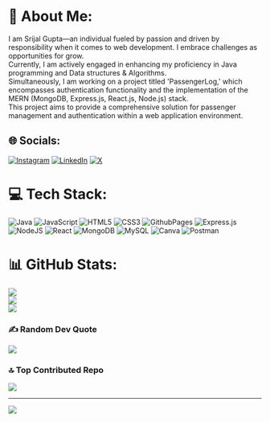# 💫 About Me:
I am Srijal Gupta—an individual fueled by passion and driven by responsibility when it comes to web development. I embrace challenges as opportunities for grow. <br>Currently, I am actively engaged in enhancing my proficiency in Java programming and Data structures & Algorithms. <br>Simultaneously, I am working on a project titled 'PassengerLog,' which encompasses authentication functionality and the implementation of the MERN (MongoDB, Express.js, React.js, Node.js) stack. <br>This project aims to provide a comprehensive solution for passenger management and authentication within a web application environment.


## 🌐 Socials:
[![Instagram](https://img.shields.io/badge/Instagram-%23E4405F.svg?logo=Instagram&logoColor=white)](https://instagram.com/ms.srijal) [![LinkedIn](https://img.shields.io/badge/LinkedIn-%230077B5.svg?logo=linkedin&logoColor=white)](https://linkedin.com/in/https://www.linkedin.com/in/srijal-gupta-93840b292/) [![X](https://img.shields.io/badge/X-black.svg?logo=X&logoColor=white)]([https://x.com/srijal0901](https://www.linkedin.com/in/srijal-gupta-93840b292?lipi=urn%3Ali%3Apage%3Ad_flagship3_profile_view_base%3By7iOQF7GRAumSQ%2B9M3wc3w%3D%3D)) 

# 💻 Tech Stack:
![Java](https://img.shields.io/badge/java-%23ED8B00.svg?style=for-the-badge&logo=openjdk&logoColor=white) ![JavaScript](https://img.shields.io/badge/javascript-%23323330.svg?style=for-the-badge&logo=javascript&logoColor=%23F7DF1E) ![HTML5](https://img.shields.io/badge/html5-%23E34F26.svg?style=for-the-badge&logo=html5&logoColor=white) ![CSS3](https://img.shields.io/badge/css3-%231572B6.svg?style=for-the-badge&logo=css3&logoColor=white) ![GithubPages](https://img.shields.io/badge/github%20pages-121013?style=for-the-badge&logo=github&logoColor=white) ![Express.js](https://img.shields.io/badge/express.js-%23404d59.svg?style=for-the-badge&logo=express&logoColor=%2361DAFB) ![NodeJS](https://img.shields.io/badge/node.js-6DA55F?style=for-the-badge&logo=node.js&logoColor=white) ![React](https://img.shields.io/badge/react-%2320232a.svg?style=for-the-badge&logo=react&logoColor=%2361DAFB) ![MongoDB](https://img.shields.io/badge/MongoDB-%234ea94b.svg?style=for-the-badge&logo=mongodb&logoColor=white) ![MySQL](https://img.shields.io/badge/mysql-%2300000f.svg?style=for-the-badge&logo=mysql&logoColor=white) ![Canva](https://img.shields.io/badge/Canva-%2300C4CC.svg?style=for-the-badge&logo=Canva&logoColor=white) ![Postman](https://img.shields.io/badge/Postman-FF6C37?style=for-the-badge&logo=postman&logoColor=white)
# 📊 GitHub Stats:
![](https://github-readme-stats.vercel.app/api?username=Guptasrijal0901&theme=dark&hide_border=false&include_all_commits=true&count_private=true)<br/>
![](https://github-readme-streak-stats.herokuapp.com/?user=Guptasrijal0901&theme=dark&hide_border=false)<br/>
![](https://github-readme-stats.vercel.app/api/top-langs/?username=Guptasrijal0901&theme=dark&hide_border=false&include_all_commits=true&count_private=true&layout=compact)

### ✍️ Random Dev Quote
![](https://quotes-github-readme.vercel.app/api?type=horizontal&theme=radical)

### 🔝 Top Contributed Repo
![](https://github-contributor-stats.vercel.app/api?username=Guptasrijal0901&limit=5&theme=dark&combine_all_yearly_contributions=true)

---
[![](https://visitcount.itsvg.in/api?id=Guptasrijal0901&icon=0&color=0)](https://visitcount.itsvg.in)

<!-- Proudly created with GPRM ( https://gprm.itsvg.in ) -->
